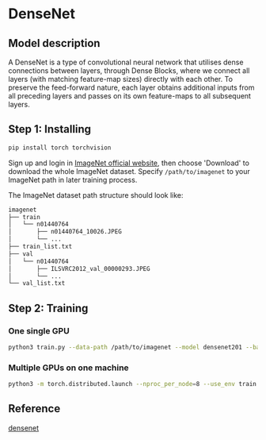 # DenseNet

## Model description

A DenseNet is a type of convolutional neural network that utilises dense connections between layers, through Dense Blocks, where we connect all layers (with matching feature-map sizes) directly with each other. To preserve the feed-forward nature, each layer obtains additional inputs from all preceding layers and passes on its own feature-maps to all subsequent layers.

## Step 1: Installing

```bash
pip install torch torchvision
```

Sign up and login in [ImageNet official website](https://www.image-net.org/index.php), then choose 'Download' to download the whole ImageNet dataset. Specify `/path/to/imagenet` to your ImageNet path in later training process.

The ImageNet dataset path structure should look like:

```bash
imagenet
├── train
│   └── n01440764
│       ├── n01440764_10026.JPEG
│       └── ...
├── train_list.txt
├── val
│   └── n01440764
│       ├── ILSVRC2012_val_00000293.JPEG
│       └── ...
└── val_list.txt
```

## Step 2: Training

### One single GPU

```bash
python3 train.py --data-path /path/to/imagenet --model densenet201 --batch-size 128
```

### Multiple GPUs on one machine

```bash
python3 -m torch.distributed.launch --nproc_per_node=8 --use_env train.py --data-path /path/to/imagenet --model densenet201 --batch-size 128
```

## Reference

[densenet](https://github.com/pytorch/vision/blob/main/torchvision/models/densenet.py)

